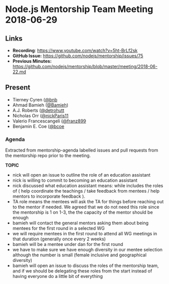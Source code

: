 # Node.js Mentorship Team Meeting 2018-06-29

## Links

* **Recording**: https://www.youtube.com/watch?v=5ht-BrLf2sk
* **GitHub Issue:** https://github.com/nodejs/mentorship/issues/75
* **Previous Minutes:** https://github.com/nodejs/mentorship/blob/master/meeting/2018-06-22.md

## Present

- Tierney Cyren ([@bnb](https://github.com/bnb)
- Ahmad Bamieh ([@Bamieh](https://github.com/Bamieh))
- A.J. Roberts ([@detrohutt](https://github.com/detrohutt)
- Nicholas Orr ([@nickParis11](https://github.com/nickParis11)
- Valerio Francescangeli ([@franz899](https://github.com/franz899)
- Benjamin E. Coe ([@bcoe](https://github.com/bcoe)

### Agenda

Extracted from mentorship-agenda labelled issues and pull requests from the mentorship repo prior to the meeting.

**TOPIC**

- nick will open an issue to outline the role of an education assistant
- nick is willing to commit to becoming an education assistant
- nick discussed what education assistant means:  while includes the roles of ( help coordinate the teachings / take feedback from mentees / help mentors to incorporate feedback  ).
- TA role means the mentees will ask the TA for things before reaching out to the mentor if needed. We agreed that we do not need this role since the mentorship is 1 on 1-3, the the capacity of the mentor should be enough
- bamieh will contact the general mentors asking them about being mentees for the first round in a selected WG
- we will require mentees in the first round to attend all WG meetings in that duration (generally once every 2 weeks)
- bamieh will be a mentee under dan for the first round
- we have to make sure we have enough diversity in our mentee selection although the number is small (female inclusive and geographical diversity)
- bamieh will open an issue to discuss the roles of the mentorship team, and if we should be delegating these roles from the start instead of having everyone do a little bit of everything
